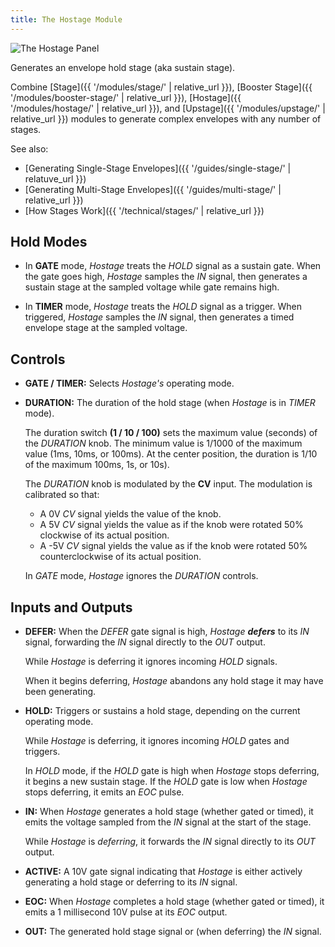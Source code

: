 ```yaml
---
title: The Hostage Module
---
```

<img class="panel" src="panel.svg" alt="The Hostage Panel" />

Generates an envelope hold stage (aka sustain stage).

Combine
[Stage]({{ '/modules/stage/' | relative_url }}),
[Booster Stage]({{ '/modules/booster-stage/' | relative_url }}),
[Hostage]({{ '/modules/hostage/' | relative_url }}),
and [Upstage]({{ '/modules/upstage/' | relative_url }})
modules
to generate complex envelopes
with any number of stages.

See also:

- [Generating Single-Stage Envelopes]({{ '/guides/single-stage/' | relatuve_url }})
- [Generating Multi-Stage Envelopes]({{ '/guides/multi-stage/' | relative_url }})
- [How Stages Work]({{ '/technical/stages/' | relative_url }})

## Hold Modes

- In **GATE** mode,
    _Hostage_ treats the _HOLD_ signal as a sustain gate.
    When the gate goes high,
    _Hostage_ samples the _IN_ signal,
    then generates a sustain stage
    at the sampled voltage
    while gate remains high.

- In **TIMER** mode,
    _Hostage_ treats the _HOLD_ signal as a trigger.
    When triggered,
    _Hostage_ samples the _IN_ signal,
    then generates a timed envelope stage
    at the sampled voltage.

## Controls

- **GATE / TIMER:**
    Selects _Hostage's_ operating mode.

- **DURATION:**
    The duration of the hold stage
    (when _Hostage_ is in _TIMER_ mode).

    The duration switch **(1 / 10 / 100)**
    sets the maximum value (seconds) of the _DURATION_ knob.
    The minimum value is 1/1000 of the maximum value
    (1ms, 10ms, or 100ms).
    At the center position,
    the duration is 1/10 of the maximum
    100ms, 1s, or 10s).

    The _DURATION_ knob is modulated by the **CV** input.
    The modulation is calibrated so that:
    - A 0V _CV_ signal yields the value of the knob.
    - A 5V _CV_ signal yields the value
        as if the knob were rotated 50%
        clockwise
        of its actual position.
    - A -5V _CV_ signal yields the value
        as if the knob were rotated 50%
        counterclockwise
        of its actual position.

    In _GATE_ mode,
    _Hostage_ ignores the _DURATION_ controls.

## Inputs and Outputs

- **DEFER:**
    When the _DEFER_ gate signal is high,
    _Hostage_ **_defers_** to its _IN_ signal,
    forwarding the _IN_ signal
    directly to the _OUT_ output.

    While _Hostage_ is deferring
    it ignores incoming _HOLD_ signals.

    When it begins deferring,
     _Hostage_ abandons any hold stage
    it may have been generating.

- **HOLD:**
    Triggers or sustains a hold stage,
    depending on the current operating mode.

    While _Hostage_ is deferring,
    it ignores incoming _HOLD_ gates and triggers.

    In _HOLD_ mode,
    if the _HOLD_ gate is high
    when _Hostage_ stops deferring,
    it begins a new sustain stage.
    If the _HOLD_ gate is low
    when _Hostage_ stops deferring,
    it emits an _EOC_ pulse.

- **IN:**
    When _Hostage_ generates a hold stage
    (whether gated or timed),
    it emits the voltage
    sampled from the _IN_ signal
    at the start of the stage.

    While _Hostage_ is _deferring_,
    it forwards the _IN_ signal directly to its _OUT_ output.

- **ACTIVE:**
    A 10V gate signal indicating that _Hostage_
    is either actively generating a hold stage
    or deferring to its _IN_ signal.

- **EOC:**
    When _Hostage_ completes a hold stage
    (whether gated or timed),
    it emits a 1 millisecond 10V pulse
    at its _EOC_ output.

- **OUT:**
    The generated hold stage signal
    or (when deferring) the _IN_ signal.
